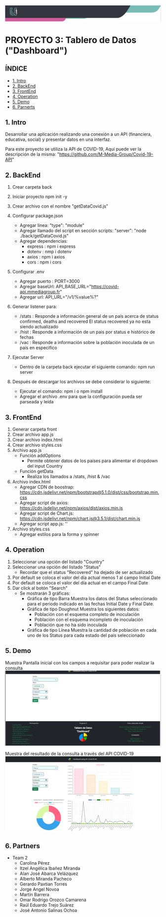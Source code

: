 ![Banner](./imagenes/banner.png)

# PROYECTO 3: Tablero de Datos ("Dashboard")

## **ÍNDICE**

* [1. Intro](#1-intro)
* [2. BackEnd](#2-BackEnd)
* [3. FrontEnd](#3-FrontEnd)
* [4. Operation](#4-Operation)
* [5. Demo](#5-Demo)
* [6. Parnerts](#6-Partners)


## 1. Intro

Desarrollar una aplicación realizando una conexión a un API (financiera, educativa, social) y presentar datos en una interfaz.

Para este proyecto se utiliza la API de COVID-19, Aquí puede ver la descripción de la misma:
"https://github.com/M-Media-Group/Covid-19-API"


## 2. BackEnd

1. Crear carpeta back
2. Iniciar proyecto
   npm init -y
3. Crear archivo con el nombre "getDataCovid.js"
4. Configurar package.json
    - Agregar línea: "type": "module"
    - Agregar llamado del script en sección scripts: "server": "node ./back/getDataCovid.js"
    - Agregar dependencias:
        - express : npm i express
        - dotenv : nmp i dotenv
        - axios : npm i axios
        - cors : npm i cors
5. Configurar .env
    - Agregar puerto : PORT=3000
    - Agregar baseUrl: API_BASE_URL="https://covid-api.mmediagroup.fr"
    - Agregar url: API_URL="/v1/%value%?"
6. Generar listener para:
    - /stats : Responde a información general de un país acerca de status confirmed, deaths and recovered
               El status recovered ya no esta siendo actualizado
    - /hist : Responde a información de un pais por status e histórico de fechas
    - /vac : Responde a información sobre la población inoculada de un país en especifíco
7. Ejecutar Server
    - Dentro de la carpeta back ejecutar el siguiente comando: npm run server

8. Después de descargar los archivos se debe considerar lo siguiente:
    - Ejecutar el comando: npm i o npm install
    - Agregar el archivo .env para que la configuración pueda ser parseada y leída

    
## 3. FrontEnd

1. Generar carpeta front
2. Crear archivo app.js
3. Crear archivo index.html
4. Crear archivo styles.css
5. Archivo app.js
    - Función addOptions
        - Permite obtener datos de los países para alimentar el dropdown del input Country 
    - Función getData
        - Realiza los llamados a /stats, /hist & /vac
6. Archivo index.html
    - Agregar CDN de boostrap: https://cdn.jsdelivr.net/npm/bootstrap@5.1.0/dist/css/bootstrap.min.css
    - Agregar script de axios: https://cdn.jsdelivr.net/npm/axios/dist/axios.min.js
    - Agregar script de Chart.js: https://cdn.jsdelivr.net/npm/chart.js@3.5.1/dist/chart.min.js
    - Agregar script app.js: '<script type="text/javascript" src="app.js"></script>'
7. Archivo styles.css
    - Agregar estilos para la forma y spinner


## 4. Operation

1. Seleccionar una opción del listado "Country"
2. Seleccionar una opción del listado "Status"
    - Recordar que el status "Recovered" ha dejado de ser actualizado 
3. Por default se coloca el valor del día actual menos 1 al campo Initial Date
4. Por default se coloca el valor del día actual en el campo Final Date
5. Dar click al botón "Search"
    - Se mostrarán 3 gráficas:
        - Gráfica de tipo Barra
          Muestra los datos del Status seleccionado para el periodo indicado en las fechas Initial Date y Final Date.
        - Gráfica de tipo Doughnut
          Muestra los siguientes datos:
            - Población con el esquema completo de inoculación
            - Población con el esquema incompleto de inoculación
            - Población que no ha sido inoculada
        - Gráfica de tipo Línea
          Muestra la cantidad de población en cada uno de los Status para cada estado del país seleccionado

## 5. Demo

Muestra Pantalla inicial con los campos a requisitar para poder realizar la consulta
![imagen](./imagenes/imageDemo.png)

Muestra del resultado de la consulta a través del API COVID-19
![imagen](./imagenes/imageDempEject.png)


## 6. Partners

- Team 2
    - Carolina Pérez
    - Itzel Angélica Ibañez Miranda
    - Alan José Abarca Velázquez
    - Alberto Miranda Pacheco
    - Gerardo Paxtian Torres
    - Jorge Angel Novoa
    - Martín Barrera
    - Omar Rodrigo Orozco Camarena
    - Raúl Eduardo Trejo Suárez
    - José Antonio Salinas Ochoa